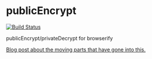 publicEncrypt
===

[![Build Status](https://travis-ci.org/crypto-browserify/publicEncrypt.svg)](https://travis-ci.org/crypto-browserify/publicEncrypt)

publicEncrypt/privateDecrypt for browserify

[Blog post about the moving parts that have gone into this.](http://calvinmetcalf.com/post/109301244759/porting-nodejs-crypto-to-the-browser-part-3)

